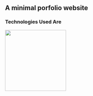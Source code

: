 <h2>A minimal porfolio website</h2>
<h3>Technologies Used Are</h3>
<img src="https://upload.wikimedia.org/wikipedia/commons/thumb/1/10/CSS3_and_HTML5_logos_and_wordmarks.svg/1187px-CSS3_and_HTML5_logos_and_wordmarks.svg.png?20150111171555" height="200px" width="200px">
